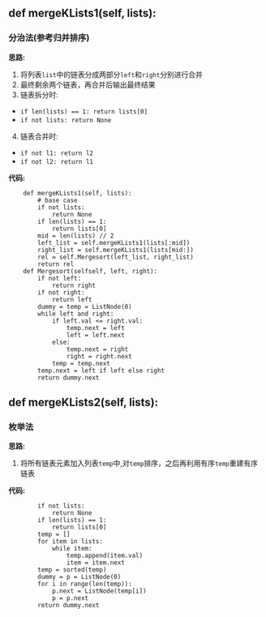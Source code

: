 ## def mergeKLists1(self, lists):
### 分治法(参考归并排序)

**思路:**
1. 将列表`list`中的链表分成两部分`left`和`right`分别进行合并
2. 最终剩余两个链表，再合并后输出最终结果
3. 链表拆分时:
* `if len(lists) == 1: return lists[0]`
* `if not lists: return None`
4. 链表合并时:
* `if not l1: return l2`
* `if not l2: return l1`

**代码:**
```
    def mergeKLists1(self, lists):
        # base case
        if not lists:
            return None
        if len(lists) == 1:
            return lists[0]
        mid = len(lists) // 2
        left_list = self.mergeKLists1(lists[:mid])
        right_list = self.mergeKLists1(lists[mid:])
        rel = self.Mergesort(left_list, right_list)
        return rel
    def Mergesort(selfself, left, right):
        if not left:
            return right
        if not right:
            return left
        dummy = temp = ListNode(0)
        while left and right:
            if left.val <= right.val:
                temp.next = left
                left = left.next
            else:
                temp.next = right
                right = right.next
            temp = temp.next
        temp.next = left if left else right
        return dummy.next
```

## def mergeKLists2(self, lists):
### 枚举法

**思路:**
1. 将所有链表元素加入列表`temp`中,对`temp`排序，之后再利用有序`temp`重建有序链表

**代码:**
```
        if not lists:
            return None
        if len(lists) == 1:
            return lists[0]
        temp = []
        for item in lists:
            while item:
                temp.append(item.val)
                item = item.next
        temp = sorted(temp)
        dummy = p = ListNode(0)
        for i in range(len(temp)):
            p.next = ListNode(temp[i])
            p = p.next
        return dummy.next
```
